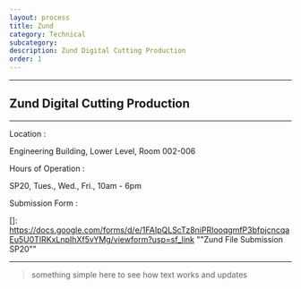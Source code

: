 ```yaml
---
layout: process
title: Zund
category: Technical
subcategory: 
description: Zund Digital Cutting Production
order: 1
---
```


<hr class="homebreak">

## Zund Digital Cutting Production
---

Location : 

Engineering Building, Lower Level, Room 002-006



Hours of Operation : 

SP20, Tues., Wed., Fri., 10am - 6pm



Submission Form :

[]: https://docs.google.com/forms/d/e/1FAIpQLScTz8niPRIooqgmfP3bfpjcncqaEu5U0TIRKxLnpIhXf5vYMg/viewform?usp=sf_link	""Zund File Submission SP20""



------



> something simple here to see how text works and updates